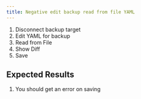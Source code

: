 ```yaml
---
title: Negative edit backup read from file YAML
---
```

1. Disconnect backup target
1. Edit YAML for backup
1. Read from File
1. Show Diff
1. Save

## Expected Results
1. You should get an error on saving
